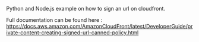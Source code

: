 Python and Node.js example on how to sign an url on cloudfront.

Full documentation can be found here : https://docs.aws.amazon.com/AmazonCloudFront/latest/DeveloperGuide/private-content-creating-signed-url-canned-policy.html